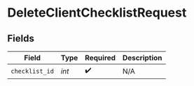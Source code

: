 # DeleteClientChecklistRequest


## Fields

| Field              | Type               | Required           | Description        |
| ------------------ | ------------------ | ------------------ | ------------------ |
| `checklist_id`     | *int*              | :heavy_check_mark: | N/A                |